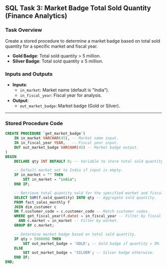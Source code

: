 ## SQL Task 3: Market Badge Total Sold Quantity (Finance Analytics)

### Task Overview
Create a stored procedure to determine a market badge based on total sold quantity for a specific market and fiscal year.  
- **Gold Badge**: Total sold quantity > 5 million.  
- **Silver Badge**: Total sold quantity ≤ 5 million.

### Inputs and Outputs
- **Inputs**:
  - `in_market`: Market name (default is "India").
  - `in_fiscal_year`: Fiscal year for analysis.
- **Output**:
  - `out_market_badge`: Market badge (Gold or Silver).

---

### Stored Procedure Code
```sql
CREATE PROCEDURE `get_market_badge`(
    IN in_market VARCHAR(45), -- Market name input.
    IN in_fiscal_year YEAR,   -- Fiscal year input.
    OUT out_market_badge VARCHAR(45) -- Market badge output.
)
BEGIN
    DECLARE qty INT DEFAULT 0; -- Variable to store total sold quantity.

    -- Default market set to India if input is empty.
    IF in_market = "" THEN 
        SET in_market = "india";
    END IF;

    -- Retrieve total quantity sold for the specified market and fiscal year.
    SELECT SUM(f.sold_quantity) INTO qty -- Aggregate sold quantity.
    FROM fact_sales_monthly f
    JOIN dim_customer c
    ON f.customer_code = c.customer_code -- Match customer codes.
    WHERE get_fiscal_year(f.date) = in_fiscal_year -- Filter by fiscal year.
      AND c.market = in_market -- Filter by market.
    GROUP BY c.market;

    -- Determine market badge based on total sold quantity.
    IF qty > 5000000 THEN 
        SET out_market_badge = 'GOLD'; -- Gold badge if quantity > 5M.
    ELSE  
        SET out_market_badge = 'SILVER'; -- Silver badge otherwise.
    END IF;
END;
```
